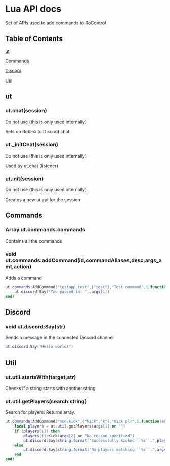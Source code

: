 # Lua API docs

Set of APIs used to add commands to RoControl

## Table of Contents

[ut](#ut)

[Commands](#commands)

[Discord](#discord)

[Util](#util)

## ut

### ut.chat(session)

Do not use (this is only used internally)

Sets up Roblox to Discord chat

### ut._initChat(session)

Do not use (this is only used internally)

Used by ut.chat (listener)

### ut.init(session)
Do not use (this is only used internally)

Creates a new ut api for the session

## Commands

### Array ut.commands.commands

Contains all the commands

### void ut.commands:addCommand(id,commandAliases,desc,args_amt,action)

Adds a command
```lua
ut.commands:AddCommand("testapp.test",{"test"},"Test command",1,function(args) 
    ut.discord:Say("You passed in: "..args[1])
end)
```

## Discord

### void ut.discord:Say(str)

Sends a message in the connected Discord channel
```lua
ut.discord:Say("Hello world!")
```

## Util

### ut.util.startsWith(target,str)

Checks if a string starts with another string

### ut.util.getPlayers(search:string)

Search for players. Returns array.
```lua
ut.commands:AddCommand("mod.kick",{"kick","k"},"Kick plr",2,function(args) 
    local players = ut.util.getPlayers(args[1] or "")
    if (players[1]) then
        players[1]:Kick(args[2] or "No reason specified")
        ut.discord:Say(string.format("Successfully kicked ``%s``.",players[1].name))
    else
        ut.discord:Say(string.format("No players matching ``%s``.",args[1]))
    end
end)
```